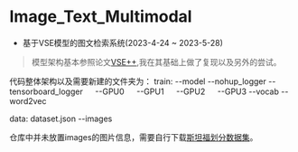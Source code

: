 # Image_Text_Multimodal

- 基于VSE模型的图文检索系统(2023-4-24 ~ 2023-5-28) 
> 模型架构基本参照论文[VSE++](https://github.com/fartashf/vsepp),我在其基础上做了复现以及另外的尝试。

代码整体架构以及需要新建的文件夹为：
train:
--model
--nohup_logger
--tensorboard_logger
&emsp;   --GPU0
&emsp;   --GPU1
&emsp;   --GPU2
&emsp;   --GPU3
--vocab
--word2vec


data:
dataset.json
--images

仓库中并未放置images的图片信息，需要自行下载[斯坦福划分数据集](https://cs.stanford.edu/people/karpathy/deepimagesent/)。






